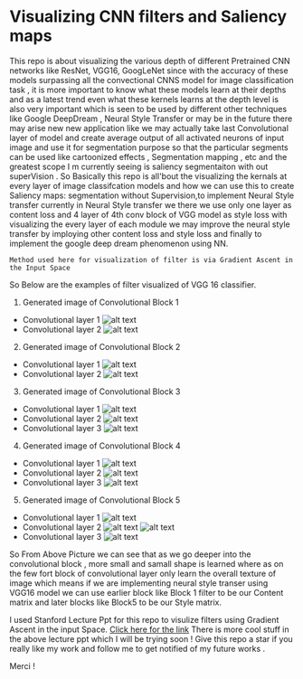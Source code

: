 # Visualizing CNN filters and Saliency maps

This repo is about visualizing the various depth of different Pretrained CNN networks like ResNet, VGG16, GoogLeNet since with the accuracy of these models surpassing all the convectional CNNS model for image classification task , it is more important to know what these models learn at their depths and as a latest trend even what these kernels learns  at the depth level is also very important which is seen to be used by different other techniques like Google DeepDream , Neural Style Transfer or may be in the future there may arise new new application like we may actually take last Convolutional layer of model and create average output of all activated neurons of input image and use it for segmentation purpose so that the particular segments can be used like cartoonized effects , Segmentation mapping , etc and the greatest scope I m currently seeing is saliency segmentaiton with out superVision . So Basically this repo is all'bout the visualizing the kernals at every layer of image classifcation models and how we can use this to create Saliency maps: segmentation without Supervision,to implement Neural Style transfer currently in Neural Style transfer we there we use only one layer as content loss and 4 layer of 4th conv block of VGG model as  style loss with visualizing the every layer of each module we may improve the neural style transfer by imploying other content loss and style loss and finally  to implement the google deep dream phenomenon using NN.


``` Method used here for visualization of filter is via Gradient Ascent in the Input Space ```

So Below are the examples of filter visualized of VGG 16 classifier.

1. Generated image of Convolutional Block 1 
* Convolutional layer 1
![alt text](./examples/vgg_block1_conv1.png)
* Convolutional layer 2
![alt text](./examples/vgg_block1_conv2.png)


2. Generated image of Convolutional Block 2
* Convolutional layer 1
![alt text](./examples/vgg_block2_conv1.png)
* Convolutional layer 2
![alt text](./examples/vgg_block2_conv2.png)


3. Generated image of Convolutional Block 3
* Convolutional layer 1
![alt text](./examples/vgg_block3_conv1.PNG)
* Convolutional layer 2
![alt text](./examples/vgg_block3_conv2.PNG)
* Convolutional layer 3
![alt text](./examples/vgg_block3_conv3.PNG)

4. Generated image of Convolutional Block 4
* Convolutional layer 1
![alt text](./examples/vgg_block4_conv1.PNG)
* Convolutional layer 2
![alt text](./examples/vgg_block4_conv2.PNG)
* Convolutional layer 3
![alt text](./examples/vgg_block4_conv3.PNG)
5. Generated image of Convolutional Block 5
* Convolutional layer 1
![alt text](./examples/vgg_block5_conv1.PNG)
* Convolutional layer 2
![alt text](./examples/vgg_block5_conv2_1.PNG)
![alt text](./examples/vgg_block5_conv2_2.PNG)
* Convolutional layer 3
![alt text](./examples/vgg_block5_conv3.png)

So From Above Picture we can see that as we go deeper into the convolutional block , more small and samall shape is learned where as on the few fort block of convolutional layer only learn the overall texture of image which means if we are implementing neural style transer using VGG16 model we can use earlier block like Block 1  filter to be our Content matrix and later blocks like Block5 to be our Style matrix.

I used Stanford Lecture Ppt for this repo to visulize filters using Gradient Ascent in the input Space. [Click here for the link](http://cs231n.stanford.edu/slides/2017/cs231n_2017_lecture12.pdf)
There is more cool stuff in the above lecture ppt which I will be trying soon ! Give this repo a star if you really like my work and follow me to get notified of my future works .

Merci !

